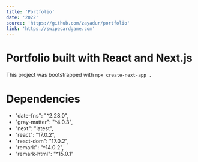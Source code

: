 ```yaml
---
title: 'Portfolio'
date: '2022'
source: 'https://github.com/zayadur/portfolio'
link: 'https://swipecardgame.com'
---
```


# Portfolio built with React and Next.js

This project was bootstrapped with `npx create-next-app .`

# Dependencies
- "date-fns": "^2.28.0",
- "gray-matter": "^4.0.3",
- "next": "latest",
- "react": "17.0.2",
- "react-dom": "17.0.2",
- "remark": "^14.0.2",
- "remark-html": "^15.0.1"